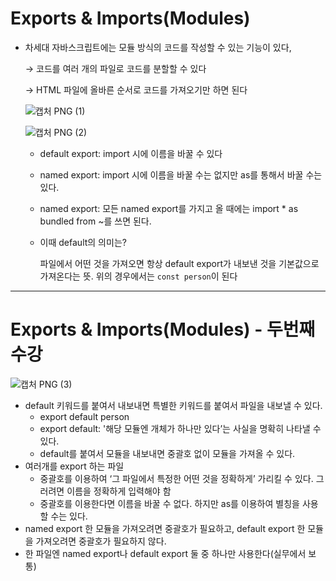 # Exports & Imports(Modules)

- 차세대 자바스크립트에는 모듈 방식의 코드를 작성할 수 있는 기능이 있다,
    
    → 코드를 여러 개의 파일로 코드를 분할할 수 있다
    
    → HTML 파일에 올바른 순서로 코드를 가져오기만 하면 된다
    
    ![캡처 PNG (1)](https://user-images.githubusercontent.com/101965666/213484701-8b02288b-1881-45cc-b1e4-84e51b60d98c.png)
    
    ![캡처 PNG (2)](https://user-images.githubusercontent.com/101965666/213484704-b27f9141-a39b-41ee-9448-1edd890fb1b9.png)
    
    - default export: import 시에 이름을 바꿀 수 있다
    - named export: import 시에 이름을 바꿀 수는 없지만 as를 통해서 바꿀 수는 있다.
    - named export: 모든 named export를 가지고 올 때에는 import * as bundled from ~를 쓰면 된다.
    - 이때 default의 의미는?
        
        파일에서 어떤 것을 가져오면 항상 default export가 내보낸 것을 기본값으로 가져온다는 뜻. 위의 경우에서는 `const person`이 된다
        

---

# Exports & Imports(Modules) - 두번째 수강

![캡처 PNG (3)](https://user-images.githubusercontent.com/101965666/213484718-dfb3d3f9-898c-492d-9170-4f41a69ad0ac.png)

- default 키워드를 붙여서 내보내면 특별한 키워드를 붙여서 파일을 내보낼 수 있다.
    - export default person
    - export default: '해당 모듈엔 개체가 하나만 있다’는 사실을 명확히 나타낼 수 있다.
    - default를 붙여서 모듈을 내보내면 중괄호 없이 모듈을 가져올 수 있다.
- 여러개를 export 하는 파일
    - 중괄호를 이용하여 ‘그 파일에서 특정한 어떤 것을 정확하게’ 가리킬 수 있다. 그러려면 이름을 정확하게 입력해야 함
    - 중괄호를 이용한다면 이름을 바꿀 수 없다. 하지만 as를 이용하여 별칭을 사용할 수는 있다.
- named export 한 모듈을 가져오려면 중괄호가 필요하고, default export 한 모듈을 가져오려면 중괄호가 필요하지 않다.
- 한 파일엔 named export나 default export 둘 중 하나만 사용한다(실무에서 보통)